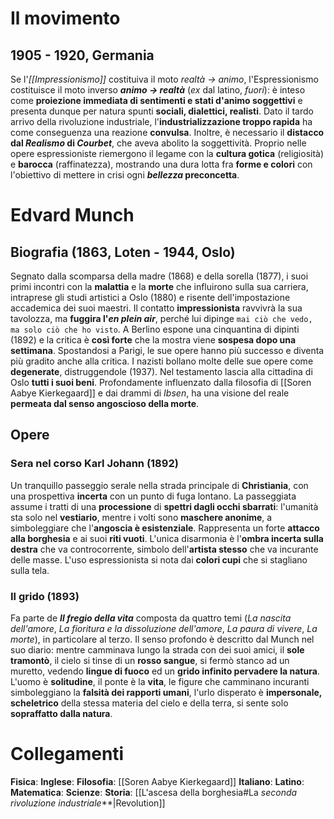 # Il movimento

## 1905 - 1920, Germania 
Se l'*[[Impressionismo]]* costituiva il moto *realtà -> animo*, l'Espressionismo costituisce il moto inverso ***animo -> realtà*** (*ex* dal latino, *fuori*): è inteso come **proiezione immediata di sentimenti e stati d'animo soggettivi** e presenta dunque per natura spunti **sociali, dialettici, realisti**.
Dato il tardo arrivo della rivoluzione industriale, l'**industrializzazione troppo rapida** ha come conseguenza una reazione **convulsa**. Inoltre, è necessario il **distacco dal *Realismo* di *Courbet***, che aveva abolito la soggettività. Proprio nelle opere espressioniste riemergono il legame con la **cultura gotica** (religiosità) e **barocca** (raffinatezza), mostrando una dura lotta fra **forme e colori** con l'obiettivo di mettere in crisi ogni ***bellezza* preconcetta**.
# Edvard Munch
## Biografia (1863, Loten - 1944, Oslo)
Segnato dalla scomparsa della madre (1868) e della sorella (1877), i suoi primi incontri con la **malattia** e la **morte** che influirono sulla sua carriera, intraprese gli studi artistici a Oslo (1880) e risente dell'impostazione accademica dei suoi maestri. Il contatto **impressionista** ravvivrà la sua tavolozza, ma **fuggira l'*en plein air***, perché lui dipinge `mai ciò che vedo, ma solo ciò che ho visto`. A Berlino espone una cinquantina di dipinti (1892) e la critica è **così forte** che la mostra viene **sospesa dopo una settimana**. Spostandosi a Parigi, le sue opere hanno più successo e diventa più gradito anche alla critica. I nazisti bollano molte delle sue opere come **degenerate**, distruggendole (1937). Nel testamento lascia alla cittadina di Oslo **tutti i suoi beni**.
Profondamente influenzato dalla filosofia di [[Soren Aabye Kierkegaard]] e dai drammi di *Ibsen*, ha una visione del reale **permeata dal senso angoscioso della morte**.
## Opere
### Sera nel corso Karl Johann (1892)
Un tranquillo passeggio serale nella strada principale di **Christiania**, con una prospettiva **incerta** con un punto di fuga lontano. La passeggiata assume i tratti di una **processione** di **spettri dagli occhi sbarrati**: l'umanità sta solo nel **vestiario**, mentre i volti sono **maschere anonime**, a simboleggiare che l'**angoscia è esistenziale**. Rappresenta un forte **attacco alla borghesia** e ai suoi **riti vuoti**. L'unica disarmonia è l'**ombra incerta sulla destra** che va controcorrente, simbolo dell'**artista stesso** che va incurante delle masse. L'uso espressionista si nota dai **colori cupi** che si stagliano sulla tela.
### Il grido (1893)
Fa parte de ***Il fregio della vita*** composta da quattro temi (*La nascita dell'amore*, *La fioritura e la dissoluzione dell'amore*, *La paura di vivere*, *La morte*), in particolare al terzo. Il senso profondo è descritto dal Munch nel suo diario: mentre camminava lungo la strada con dei suoi amici, il **sole tramontò**, il cielo si tinse di un **rosso sangue**, si fermò stanco ad un muretto, vedendo **lingue di fuoco** ed un **grido infinito pervadere la natura**. L'uomo è **solitudine**, il ponte è la **vita**, le figure che camminano incuranti simboleggiano la **falsità dei rapporti umani**, l'urlo disperato è **impersonale, scheletrico** della stessa materia del cielo e della terra, si sente solo **sopraffatto dalla natura**.
# Collegamenti
**Fisica**:
**Inglese**:
**Filosofia**: [[Soren Aabye Kierkegaard]] 
**Italiano**:
**Latino**:
**Matematica**:
**Scienze**:
**Storia**: [[L'ascesa della borghesia#La *seconda rivoluzione industriale***|Revolution]]
